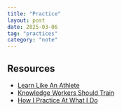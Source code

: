 ```yaml
---
title: "Practice"
layout: post
date: 2025-03-06
tag: "practices"
category: "note"
---
```


## Resources

- [Learn Like An Athlete](https://perell.com/essay/learn-like-an-athlete/)
- [Knowledge Workers Should Train](https://marginalrevolution.com/marginalrevolution/2019/07/learn-like-an-athlete-knowledge-workers-should-train.html)
- [How I Practice At What I Do](https://marginalrevolution.com/marginalrevolution/2019/07/how-i-practice-at-what-i-do.html)
